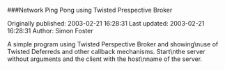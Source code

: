 ###Network Ping Pong using Twisted Prespective Broker

Originally published: 2003-02-21 16:28:31
Last updated: 2003-02-21 16:28:31
Author: Simon Foster

A simple program using Twisted Perspective Broker and showing\nuse of Twisted Deferreds and other callback mechanisms.  Start\nthe server without arguments and the client with the host\nname of the server.